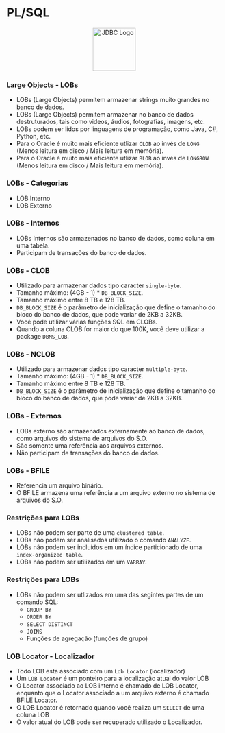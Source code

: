 # PL/SQL

<div style="text-align:center;">
    <img src="https://5.imimg.com/data5/SELLER/Default/2022/7/FT/WW/IM/7756102/oracle-database-enterprise-edition-license-1-processor.png" alt="JDBC Logo" width="100" height="100">
</div>


### Large Objects - LOBs
* LOBs (Large Objects) permitem armazenar strings muito grandes no banco de dados.
* LOBs (Large Objects) permitem armazenar no banco de dados destruturados, tais como videos, áudios, fotografias, imagens, etc.
* LOBs podem ser lidos por linguagens de programação, como Java, C#, Python, etc.
* Para o Oracle é muito mais eficiente utlizar `CLOB` ao invés de `LONG` (Menos leitura em disco / Mais leitura em memória).
* Para o Oracle é muito mais eficiente utlizar `BLOB` ao invés de `LONGROW` (Menos leitura em disco / Mais leitura em memória).

### LOBs - Categorias
* LOB Interno
* LOB Externo

### LOBs - Internos
* LOBs Internos são armazenados no banco de dados, como coluna em uma tabela.
* Participam de transações do banco de dados.

### LOBs - CLOB
* Utilizado para armazenar dados tipo caracter `single-byte`.
* Tamanho máximo: (4GB - 1) * `DB_BLOCK_SIZE`.
* Tamanho máximo entre 8 TB e 128 TB.
* `DB_BLOCK_SIZE` é o parâmetro de inicialização que define o tamanho do bloco do banco de dados, que pode variar de 2KB a 32KB.
* Você pode utilizar várias funções SQL em CLOBs.
* Quando a coluna CLOB for maior do que 100K, você deve utilizar a package `DBMS_LOB`.

### LOBs - NCLOB
* Utilizado para armazenar dados tipo caracter `multiple-byte`.
* Tamanho máximo: (4GB - 1) * `DB_BLOCK_SIZE`.
* Tamanho máximo entre 8 TB e 128 TB.
* `DB_BLOCK_SIZE` é o parâmetro de inicialização que define o tamanho do bloco do banco de dados, que pode variar de 2KB a 32KB.

### LOBs - Externos
* LOBs externo são armazenados externamente ao banco de dados, como arquivos do sistema de arquivos do S.O.
* São somente uma referência aos arquivos externos.
* Não participam de transações do banco de dados.

### LOBs - BFILE
* Referencia um arquivo binário.
* O BFILE armazena uma referência a um arquivo externo no sistema de arquivos do S.O.

### Restrições para LOBs
* LOBs não podem ser parte de uma `clustered table`.
* LOBs não podem ser analisados utilizado o comando `ANALYZE`.
* LOBs não podem ser incluídos em um índice particionado de uma `index-organized table`.
* LOBs não podem ser utilizados em um `VARRAY`.

### Restrições para LOBs
* LOBs não podem ser utlizados em uma das segintes partes de um comando SQL:
  * `GROUP BY`
  * `ORDER BY`
  * `SELECT DISTINCT`
  * `JOINS`
  * Funções de agregação (funções de grupo)

### LOB Locator - Localizador
* Todo LOB esta associado com um `Lob Locator` (localizador)
* Um `LOB Locator` é um ponteiro para a localização atual do valor LOB
* O Locator associado ao LOB interno é chamado de LOB Locator, enquanto que o Locator associado a um arquivo externo é chamado BFILE Locator.
* O LOB Locator é retornado quando você realiza um `SELECT` de uma coluna LOB
* O valor atual do LOB pode ser recuperado utilizado o Localizador.